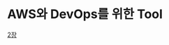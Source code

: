 # AWS와 DevOps를 위한 Tool
[2장](https://universal-basketball-e14.notion.site/AWS-Devops-Tool-f437b80d71664ccaa779c6812b3446a5)
